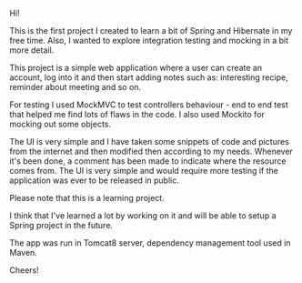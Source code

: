Hi! 

This is the first project I created to learn a bit of Spring and Hibernate in my free time. Also, I wanted to explore integration testing and mocking in a bit more detail. 

This project is a simple web application where a user can create an account, log into it and then start adding notes such as: interesting recipe, reminder about meeting and so on.


For testing  I used MockMVC to test controllers behaviour - end to end test that helped me find lots of flaws in the code. I also used Mockito for mocking out some objects.

The UI is very simple and I have taken some snippets of code and pictures from the internet and then modified then according to my needs. Whenever it's been done, a comment has been made to indicate where the resource comes from. The UI is very simple and would require more testing if the application was ever to be released in public. 

Please note that this is a learning project. 

I think that I've learned a lot by working on it and will be able to setup a Spring project in the future. 


The app was run in Tomcat8 server, dependency management tool used in Maven.  

Cheers!
